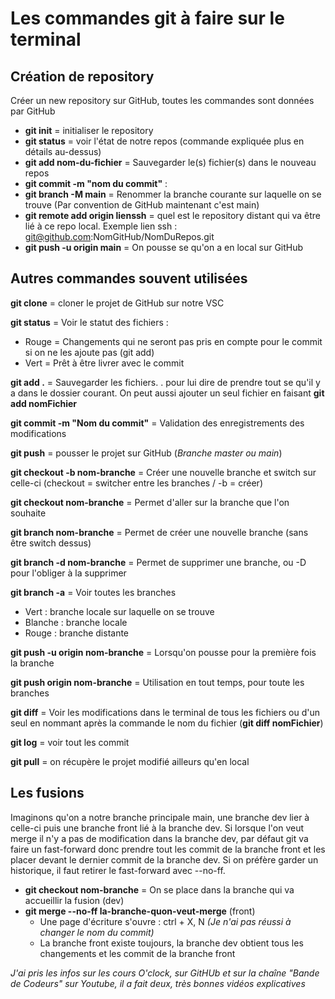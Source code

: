# Les commandes git à faire sur le terminal

## Création de repository

Créer un new repository sur GitHub, toutes les commandes sont données par GitHub
- **git init** = initialiser le repository
- **git status** = voir l'état de notre repos (commande expliquée plus en détails au-dessus)
- **git add nom-du-fichier** = Sauvegarder le(s) fichier(s) dans le nouveau repos
- **git commit -m "nom du commit"** :
- **git branch -M main** = Renommer la branche courante sur laquelle on se trouve (Par convention de GitHub maintenant c'est main)
- **git remote add origin lienssh** = quel est le repository distant qui va être lié à ce repo local. Exemple lien ssh : git@github.com:NomGitHub/NomDuRepos.git
- **git push -u origin main** = On pousse se qu'on a en local sur GitHub

## Autres commandes souvent utilisées

**git clone** = cloner le projet de GitHub sur notre VSC

**git status** = Voir le statut des fichiers :
- Rouge = Changements qui ne seront pas pris en compte pour le commit si on ne les ajoute pas (git add)
- Vert = Prêt à être livrer avec le commit

**git add .** = Sauvegarder les fichiers. . pour lui dire de prendre tout se qu'il y a dans le dossier courant. On peut aussi ajouter un seul fichier en faisant **git add nomFichier**

**git commit -m "Nom du commit"** = Validation des enregistrements des modifications

**git push** = pousser le projet sur GitHub (*Branche master ou main*)

**git checkout -b nom-branche** = Créer une nouvelle branche et switch sur celle-ci (checkout = switcher entre les branches / -b = créer) 

**git checkout nom-branche** = Permet d'aller sur la branche que l'on souhaite

**git branch nom-branche** = Permet de créer une nouvelle branche (sans être switch dessus)

**git branch -d nom-branche** = Permet de supprimer une branche, ou -D pour l'obliger à la supprimer

**git branch -a** = Voir toutes les branches
  - Vert : branche locale sur laquelle on se trouve
  - Blanche : branche locale
  - Rouge : branche distante

**git push -u origin nom-branche** = Lorsqu'on pousse pour la première fois la branche

**git push origin nom-branche** = Utilisation en tout temps, pour toute les branches

**git diff** = Voir les modifications dans le terminal de tous les fichiers ou d'un seul en nommant après la commande le nom du fichier (**git diff nomFichier**)

**git log** = voir tout les commit

**git pull** = on récupère le projet modifié ailleurs qu'en local

## Les fusions

Imaginons qu'on a notre branche principale main, une branche dev lier à celle-ci puis une branche front lié à la branche dev.
Si lorsque l'on veut merge il n'y a pas de modification dans la branche dev, par défaut git va faire un fast-forward donc prendre tout les commit de la branche front et les placer devant le dernier commit de la branche dev.
Si on préfère garder un historique,  il faut retirer le fast-forward avec --no-ff.

- **git checkout nom-branche** = On se place dans la branche qui va accueillir la fusion (dev)
- **git merge --no-ff la-branche-quon-veut-merge** (front)
  -  Une page d'écriture s'ouvre : ctrl + X, N *(Je n'ai pas réussi à changer le nom du commit)*
  -  La branche front existe toujours, la branche dev obtient tous les changements et les commit de la branche front



    
*J'ai pris les infos sur les cours O'clock, sur GitHUb et sur la chaîne "Bande de Codeurs" sur Youtube, il a fait deux, très bonnes vidéos explicatives*
